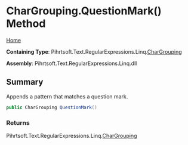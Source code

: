 # CharGrouping\.QuestionMark\(\) Method

[Home](../../../../../../README.md)

**Containing Type**: Pihrtsoft\.Text\.RegularExpressions\.Linq\.[CharGrouping](../README.md)

**Assembly**: Pihrtsoft\.Text\.RegularExpressions\.Linq\.dll

## Summary

Appends a pattern that matches a question mark\.

```csharp
public CharGrouping QuestionMark()
```

### Returns

Pihrtsoft\.Text\.RegularExpressions\.Linq\.[CharGrouping](../README.md)

